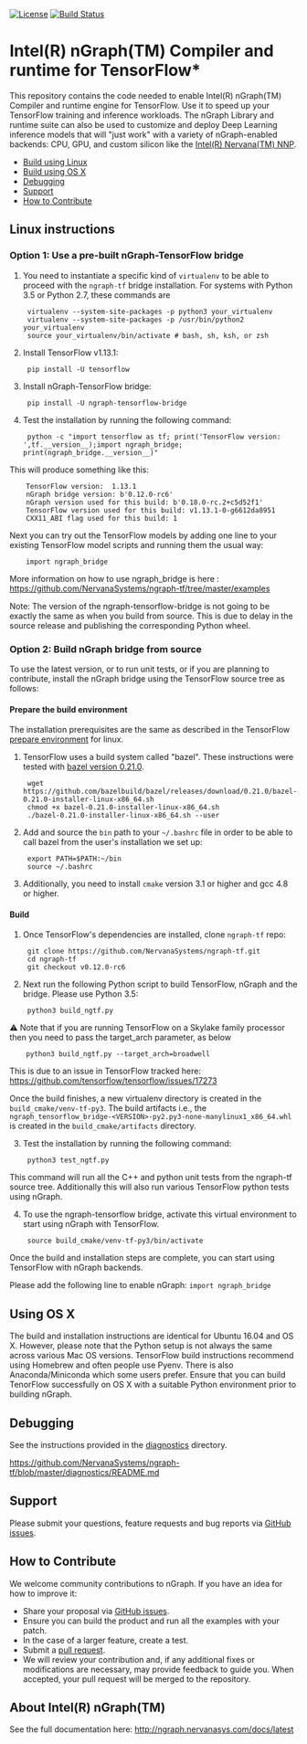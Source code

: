 
[![License](https://img.shields.io/badge/License-Apache%202.0-blue.svg)](https://github.com/NervanaSystems/ngraph-tf/blob/master/LICENSE) 
[![Build Status](https://badge.buildkite.com/f20db2a4be0e82e493faa08de85953d45b313b3be12abf4acf.svg?branch=master)](https://buildkite.com/ngraph/ngtf-master-cpu)


# Intel(R) nGraph(TM) Compiler and runtime for TensorFlow*

This repository contains the code needed to enable Intel(R) nGraph(TM) Compiler and 
runtime engine for TensorFlow. Use it to speed up your TensorFlow training and 
inference workloads. The nGraph Library and runtime suite can also be used to 
customize and deploy Deep Learning inference models that will "just work" with 
a variety of nGraph-enabled backends: CPU, GPU, and custom silicon like the 
[Intel(R) Nervana(TM) NNP](https://itpeernetwork.intel.com/inteldcisummit-artificial-intelligence/).

*   [Build using Linux](#linux-instructions)
*   [Build using OS X](#using-os-x)
*   [Debugging](#debugging)
*   [Support](#support)
*   [How to Contribute](#how-to-contribute)


## Linux instructions


### Option 1: Use a pre-built nGraph-TensorFlow bridge 

1. You need to instantiate a specific kind of `virtualenv`  to 
   be able to proceed with the `ngraph-tf` bridge installation. For 
   systems with Python 3.5 or Python 2.7, these commands are

        virtualenv --system-site-packages -p python3 your_virtualenv 
        virtualenv --system-site-packages -p /usr/bin/python2 your_virtualenv  
        source your_virtualenv/bin/activate # bash, sh, ksh, or zsh
    
2. Install TensorFlow v1.13.1:

        pip install -U tensorflow

2. Install nGraph-TensorFlow bridge:

        pip install -U ngraph-tensorflow-bridge
   
4. Test the installation by running the following command:

        python -c "import tensorflow as tf; print('TensorFlow version: ',tf.__version__);import ngraph_bridge; print(ngraph_bridge.__version__)"

This will produce something like this:

        TensorFlow version:  1.13.1
        nGraph bridge version: b'0.12.0-rc6'
        nGraph version used for this build: b'0.18.0-rc.2+c5d52f1'
        TensorFlow version used for this build: v1.13.1-0-g6612da8951
        CXX11_ABI flag used for this build: 1

Next you can try out the TensorFlow models by adding one line to your existing 
TensorFlow model scripts and running them the usual way:

        import ngraph_bridge

More information on how to use ngraph_bridge is here : https://github.com/NervanaSystems/ngraph-tf/tree/master/examples

Note: The version of the ngraph-tensorflow-bridge is not going to be exactly the same as when you build from source. This is due to delay in the source release and publishing the corresponding Python wheel. 

### Option 2: Build nGraph bridge from source

To use the latest version, or to run unit tests, or if you are planning to contribute, install the nGraph 
bridge using the TensorFlow source tree as follows: 

#### Prepare the build environment

The installation prerequisites are the same as described in the TensorFlow 
[prepare environment] for linux.

1. TensorFlow uses a build system called "bazel". These instructions were tested with [bazel version 0.21.0]. 

        wget https://github.com/bazelbuild/bazel/releases/download/0.21.0/bazel-0.21.0-installer-linux-x86_64.sh      
        chmod +x bazel-0.21.0-installer-linux-x86_64.sh
        ./bazel-0.21.0-installer-linux-x86_64.sh --user

2. Add and source the ``bin`` path to your ``~/.bashrc`` file in order to be 
   able to call bazel from the user's installation we set up:

        export PATH=$PATH:~/bin
        source ~/.bashrc   

3. Additionally, you need to install `cmake` version 3.1 or higher and gcc 4.8 or higher. 


#### Build 

1. Once TensorFlow's dependencies are installed, clone `ngraph-tf` repo:

        git clone https://github.com/NervanaSystems/ngraph-tf.git
        cd ngraph-tf
        git checkout v0.12.0-rc6

   
2. Next run the following Python script to build TensorFlow, nGraph and the bridge. Please use Python 3.5:

        python3 build_ngtf.py

:warning: Note that if you are running TensorFlow on a Skylake family processor then you need to pass the target_arch parameter, as below

        python3 build_ngtf.py --target_arch=broadwell

This is due to an issue in TensorFlow tracked here:
        https://github.com/tensorflow/tensorflow/issues/17273

Once the build finishes, a new virtualenv directory is created in the `build_cmake/venv-tf-py3`. The build artifacts i.e., the `ngraph_tensorflow_bridge-<VERSION>-py2.py3-none-manylinux1_x86_64.whl` is created in the `build_cmake/artifacts` directory. 

3. Test the installation by running the following command:
      
        python3 test_ngtf.py

This command will run all the C++ and python unit tests from the ngraph-tf source tree. Additionally this will also run various TensorFlow python tests using nGraph.

4. To use the ngraph-tensorflow bridge, activate this virtual environment to start using nGraph with TensorFlow. 

        source build_cmake/venv-tf-py3/bin/activate

Once the build and installation steps are complete, you can start using TensorFlow 
with nGraph backends. 

Please add the following line to enable nGraph: `import ngraph_bridge`

## Using OS X 

The build and installation instructions are identical for Ubuntu 16.04 and OS X. However, please
note that the Python setup is not always the same across various Mac OS versions. TensorFlow build
instructions recommend using Homebrew and often people use Pyenv. There is also Anaconda/Miniconda 
which some users prefer. Ensure that you can build TenorFlow successfully on OS X with a suitable 
Python environment prior to building nGraph.  

## Debugging

See the instructions provided in the [diagnostics] directory.

https://github.com/NervanaSystems/ngraph-tf/blob/master/diagnostics/README.md


## Support

Please submit your questions, feature requests and bug reports via [GitHub issues].

## How to Contribute

We welcome community contributions to nGraph. If you have an idea for how to 
improve it:

* Share your proposal via [GitHub issues].
* Ensure you can build the product and run all the examples with your patch.
* In the case of a larger feature, create a test.
* Submit a [pull request].
* We will review your contribution and, if any additional fixes or
  modifications are necessary, may provide feedback to guide you. When
  accepted, your pull request will be merged to the repository.


## About Intel(R) nGraph(TM)

See the full documentation here:  <http://ngraph.nervanasys.com/docs/latest>


[linux-based install instructions on the TensorFlow website]:https://www.tensorflow.org/install/install_linux
[tensorflow]:https://github.com/tensorflow/tensorflow.git
[open-source C++ library, compiler and runtime]: http://ngraph.nervanasys.com/docs/latest/
[DSO]:http://csweb.cs.wfu.edu/~torgerse/Kokua/More_SGI/007-2360-010/sgi_html/ch03.html
[Github issues]: https://github.com/NervanaSystems/ngraph-tf/issues
[pull request]: https://github.com/NervanaSystems/ngraph-tf/pulls
[bazel version 0.21.0]: https://github.com/bazelbuild/bazel/releases/tag/0.21.0
[prepare environment]: https://www.tensorflow.org/install/install_sources#prepare_environment_for_linux
[diagnostics]:diagnostics/README.md
[ops]:http://ngraph.nervanasys.com/docs/latest/ops/index.html
[nGraph]:https://github.com/NervanaSystems/ngraph 
[ngraph-tf bridge]:https://github.com/NervanaSystems/ngraph-tf 
 
